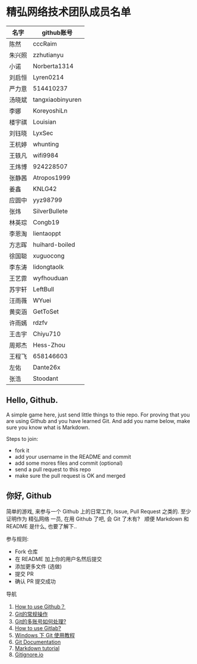 
# 精弘网络技术团队成员名单
名字 | github账号 |
----|------------|
陈然 | cccRaim   |
朱兴照 | zzhutianyu    |
小诺 | Norberta1314	|
刘启恒 | Lyren0214	|
严力意 | 514410237	|
汤晓斌 | tangxiaobinyuren |
李娜 | KoreyoshiLn |
楼宇祺 | Louisian |
刘钰晓 | LyxSec |
王杭婷 |whunting|
王轶凡 |wifi9984|
王炜博 |924228507|
张静茜 |Atropos1999|
姜鑫 | KNLG42 |
应圆中 |yyz98799|
张炜 | SilverBullete |
林英琮 | Congb19 |
李恩淘 |lientaoppt|
方志晖 |huihard-boiled|
徐国聪 |xuguocong|
李东涛 |lidongtaolk|
王艺霏 |wyfhouduan|
苏宇轩 |LeftBull|
汪雨薇 |WYuei|
黄奕涵 |GetToSet|
许雨嫣 |rdzfv|
王击宇 |Chiyu710|
周郑杰 |Hess-Zhou|
王程飞 |658146603|
左佑 |Dante26x|
张浩 |Stoodant|

Hello, Github.
------

A simple game here, just send little things to thie repo.
For proving that you are using Github and you have learned Git.
And add you name below, make sure you know what is Markdown.

Steps to join:

* fork it
* add your username in the README and commit
* add some mores files and commit (optional)
* send a pull request to this repo
* make sure the pull request is OK and merged

你好, Github
------

简单的游戏, 来参与一个 Github 上的日常工作, Issue, Pull Request 之类的.
至少证明作为 精弘网络 一员, 在用 Github 了吧, 会 Git 了木有?  
顺便 Markdown 和 README 是什么, 也要了解下..

参与规则:

* Fork 仓库
* 在 README  加上你的用户名然后提交
* 添加更多文件 (选做)
* 提交 PR
* 确认 PR 提交成功

导航

1. [How to use Github？](https://gist.github.com/suziewong/4378619)
2. [Git的常规操作](https://gist.github.com/suziewong/4378729)
3. [Git的多账号如何处理?](https://gist.github.com/suziewong/4378434)
4. [How to use Gitlab?](https://gist.github.com/suziewong/4378780)
5. [Windows 下 Git 使用教程](https://github.com/ZJUT/hello-github/wiki/Windows-%E4%B8%8B-Git-%E4%BD%BF%E7%94%A8%E6%95%99%E7%A8%8B)
6. [Git Documentation](https://git-scm.com/book/zh/v2)
7. [Markdown tutorial](http://markdowntutorial.com/ "Markdown Tutorial")
8. [Gitignore.io](https://www.gitignore.io/)
